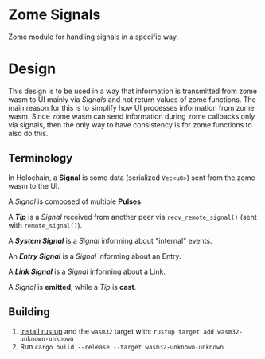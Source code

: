 # Zome Signals

Zome module for handling signals in a specific way.


# Design

This design is to be used in a way that information is transmitted from zome wasm to UI mainly via *Signals* and not return values of zome functions.
The main reason for this is to simplify how UI processes information from zome wasm.
Since zome wasm can send information during zome callbacks only via signals, then the only way to have consistency is for zome functions to also do this.

## Terminology

In Holochain, a **Signal** is some data (serialized `Vec<u8>`) sent from the zome wasm to the UI.

A *Signal* is composed of multiple **Pulses**.

A ***Tip*** is a *Signal* received from another peer via `recv_remote_signal()` (sent with `remote_signal()`).

A ***System Signal*** is a *Signal* informing about "internal" events.

An ***Entry Signal*** is a *Signal* informing about an Entry.

A ***Link Signal*** is a *Signal* informing about a Link.

A *Signal* is **emitted**, while a *Tip* is **cast**.



## Building

1. [Install rustup](https://rustup.rs/) and the `wasm32` target with: ``rustup target add wasm32-unknown-unknown``
1. Run ``cargo build --release --target wasm32-unknown-unknown``
